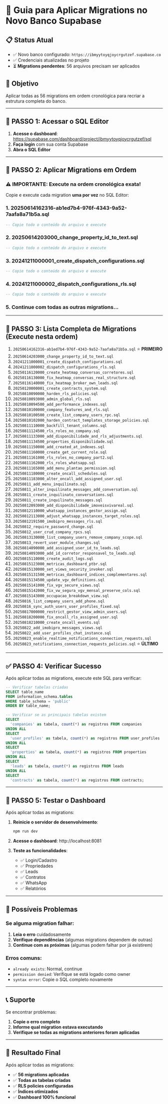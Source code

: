 # 🚀 Guia para Aplicar Migrations no Novo Banco Supabase

## 📋 Status Atual
- ✅ Novo banco configurado: `https://ibmyytoyqjoycrgutzef.supabase.co`
- ✅ Credenciais atualizadas no projeto
- ⏳ **Migrations pendentes**: 56 arquivos precisam ser aplicados

## 🎯 Objetivo
Aplicar todas as 56 migrations em ordem cronológica para recriar a estrutura completa do banco.

---

## 📝 PASSO 1: Acessar o SQL Editor

1. **Acesse o dashboard**: https://supabase.com/dashboard/project/ibmyytoyqjoycrgutzef/sql
2. **Faça login** com sua conta Supabase
3. **Abra o SQL Editor**

---

## 📂 PASSO 2: Aplicar Migrations em Ordem

### ⚠️ IMPORTANTE: Execute na ordem cronológica exata!

Copie e execute cada migration **uma por vez** no SQL Editor:

### 1. **20250614162316-ab1ed7b4-976f-4343-9a52-7aafa8a71b5a.sql**
```sql
-- Copie todo o conteúdo do arquivo e execute
```

### 2. **20250614203000_change_property_id_to_text.sql**
```sql
-- Copie todo o conteúdo do arquivo e execute
```

### 3. **20241211000001_create_dispatch_configurations.sql**
```sql
-- Copie todo o conteúdo do arquivo e execute
```

### 4. **20241211000002_dispatch_configurations_rls.sql**
```sql
-- Copie todo o conteúdo do arquivo e execute
```

### 5. Continue com todas as outras migrations...

---

## 🔄 PASSO 3: Lista Completa de Migrations (Execute nesta ordem)

1. `20250614162316-ab1ed7b4-976f-4343-9a52-7aafa8a71b5a.sql` ⭐ **PRIMEIRO**
2. `20250614203000_change_property_id_to_text.sql`
3. `20241211000001_create_dispatch_configurations.sql`
4. `20241211000002_dispatch_configurations_rls.sql`
5. `20250116120000_create_heatmap_conversas_corretores.sql`
6. `20250116130000_fix_heatmap_conversas_real_structure.sql`
7. `20250116140000_fix_heatmap_broker_own_leads.sql`
8. `20250120000001_create_contracts_system.sql`
9. `20250810090000_harden_rls_policies.sql`
10. `20250810093000_admin_global_rls.sql`
11. `20250810094500_add_performance_indexes.sql`
12. `20250810100000_company_features_and_rls.sql`
13. `20250810100500_create_list_company_users_rpc.sql`
14. `20250810102000_harden_contract_templates_storage_policies.sql`
15. `20250811110000_backfill_tenant_columns.sql`
16. `20250811124500_rls_roles_no_company.sql`
17. `20250811133000_add_disponibilidade_and_rls_adjustments.sql`
18. `20250811134500_properties_disponibilidade.sql`
19. `20250811150000_add_created_at_indexes.sql`
20. `20250811160000_create_get_current_role.sql`
21. `20250811161000_rls_roles_no_company_part2.sql`
22. `20250811162000_rls_roles_whatsapp.sql`
23. `20250811165000_add_menu_plantao_permission.sql`
24. `20250811180000_create_oncall_schedules.sql`
25. `20250811183000_alter_oncall_add_assigned_user.sql`
26. `20250811_add_menu_inquilinato.sql`
27. `20250811_alter_inquilinato_messages_add_conversation.sql`
28. `20250811_create_inquilinato_conversations.sql`
29. `20250811_create_inquilinato_messages.sql`
30. `20250812093000_add_disponibilidade_imoveisvivareal.sql`
31. `20250812110000_whatsapp_instances_gestor_assign.sql`
32. `20250812113000_adjust_whatsapp_instances_target_roles.sql`
33. `20250812191500_imobipro_messages_rls.sql`
34. `20250812_require_password_change.sql`
35. `20250812_user_crud_company_rpcs.sql`
36. `20250813130000_list_company_users_remove_company_scope.sql`
37. `20250813_revert_user_module_changes.sql`
38. `20250814090000_add_assigned_user_id_to_leads.sql`
39. `20250814093000_add_id_corretor_responsavel_to_leads.sql`
40. `20250815110000_create_audit_logs.sql`
41. `20250815123000_metricas_dashboard_ptbr.sql`
42. `20250815130000_set_views_security_invoker.sql`
43. `20250815131500_metricas_dashboard_indices_complementares.sql`
44. `20250815134500_update_vgv_definitions.sql`
45. `20250815141000_fix_vgv_secure_views.sql`
46. `20250815142000_fix_vw_segura_vgv_mensal_preserve_cols.sql`
47. `20250815143000_occupacao_breakdown_view.sql`
48. `20250816_list_company_users_add_phone.sql`
49. `20250816_sync_auth_users_user_profiles_fixed.sql`
50. `20250817000000_restrict_gestor_view_admin_users.sql`
51. `20250818200000_fix_oncall_rls_assigned_user.sql`
52. `20250818210000_create_oncall_events.sql`
53. `20250822_add_imobipro_messages_views.sql`
54. `20250822_add_user_profiles_chat_instance.sql`
55. `20250823_enable_realtime_notifications_connection_requests.sql`
56. `20250823_notifications_connection_requests_policies.sql` ⭐ **ÚLTIMO**

---

## ✅ PASSO 4: Verificar Sucesso

Após aplicar todas as migrations, execute este SQL para verificar:

```sql
-- Verificar tabelas criadas
SELECT table_name 
FROM information_schema.tables 
WHERE table_schema = 'public' 
ORDER BY table_name;

-- Verificar se as principais tabelas existem
SELECT 
  'companies' as tabela, count(*) as registros FROM companies
UNION ALL
SELECT 
  'user_profiles' as tabela, count(*) as registros FROM user_profiles
UNION ALL
SELECT 
  'properties' as tabela, count(*) as registros FROM properties
UNION ALL
SELECT 
  'leads' as tabela, count(*) as registros FROM leads
UNION ALL
SELECT 
  'contracts' as tabela, count(*) as registros FROM contracts;
```

---

## 🎯 PASSO 5: Testar o Dashboard

Após aplicar todas as migrations:

1. **Reinicie o servidor de desenvolvimento**:
   ```bash
   npm run dev
   ```

2. **Acesse o dashboard**: http://localhost:8081

3. **Teste as funcionalidades**:
   - ✅ Login/Cadastro
   - ✅ Propriedades
   - ✅ Leads
   - ✅ Contratos
   - ✅ WhatsApp
   - ✅ Relatórios

---

## 🚨 Possíveis Problemas

### Se alguma migration falhar:
1. **Leia o erro** cuidadosamente
2. **Verifique dependências** (algumas migrations dependem de outras)
3. **Continue com as próximas** (algumas podem falhar por já existirem)

### Erros comuns:
- `already exists`: Normal, continue
- `permission denied`: Verifique se está logado como owner
- `syntax error`: Copie o SQL completo novamente

---

## 📞 Suporte

Se encontrar problemas:
1. **Copie o erro completo**
2. **Informe qual migration estava executando**
3. **Verifique se todas as migrations anteriores foram aplicadas**

---

## 🎉 Resultado Final

Após aplicar todas as migrations:
- ✅ **56 migrations aplicadas**
- ✅ **Todas as tabelas criadas**
- ✅ **RLS policies configuradas**
- ✅ **Índices otimizados**
- ✅ **Dashboard 100% funcional**
